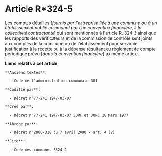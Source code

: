 # Article R*324-5

Les comptes détaillés [*fournis par l'entreprise liée à une commune ou à un établissement public communal par une convention
financière, à la collectivité contractante*] qui sont mentionnés à l'article R. 324-2 ainsi que les rapports des
vérificateurs et de la commission de contrôle sont joints aux comptes de la commune ou de l'établissement pour servir de
justification à la recette ou à la dépense résultant du règlement de compte périodique prévu [*dans la convention
financière*] au même article.

**Liens relatifs à cet article**

	**Anciens textes**:

	  - Code de l'administration communale 381

	**Codifié par**:

	  - Décret n°77-241 1977-03-07

	**Créé par**:

	  - Décret n°77-241 1977-03-07 JORF et JONC 18 Mars 1977

	**Abrogé par**:

	  - Décret n°2000-318 du 7 avril 2000 - art. 4 (V)

	**Cite**:

	  - Code des communes R324-2
